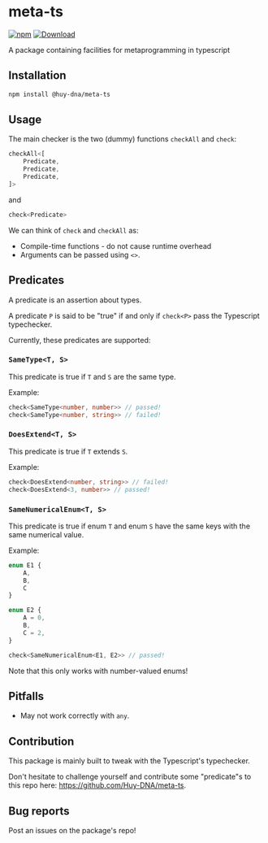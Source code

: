 # meta-ts

[![npm](https://img.shields.io/npm/v/@huy-dna/meta-ts.svg)](https://www.npmjs.com/package/@huy-dna/meta-ts) [![Download](https://img.shields.io/npm/dm/@huy-dna/meta-ts)](https://www.npmjs.com/package/@huy-dna/meta-ts)

A package containing facilities for metaprogramming in typescript

## Installation

```bash
npm install @huy-dna/meta-ts
```

## Usage

The main checker is the two (dummy) functions `checkAll` and `check`:

```typescript
checkAll<[
    Predicate,
    Predicate,
    Predicate,
]>
```

and

```typescript
check<Predicate>
```

We can think of `check` and `checkAll` as:
* Compile-time functions - do not cause runtime overhead
* Arguments can be passed using `<>`.

## Predicates

A predicate is an assertion about types.

A predicate `P` is said to be "true" if and only if `check<P>` pass the Typescript typechecker.

Currently, these predicates are supported:

### `SameType<T, S>`

This predicate is true if `T` and `S` are the same type.

Example:

```typescript
check<SameType<number, number>> // passed!
check<SameType<number, string>> // failed!
```

### `DoesExtend<T, S>`

This predicate is true if `T` extends `S`.

Example:

```typescript
check<DoesExtend<number, string>> // failed!
check<DoesExtend<3, number>> // passed!
```

### `SameNumericalEnum<T, S>`

This predicate is true if enum `T` and enum `S` have the same keys with the same numerical value.

Example:

```typescript
enum E1 {
    A,
    B,
    C
}

enum E2 {
    A = 0,
    B,
    C = 2,
}

check<SameNumericalEnum<E1, E2>> // passed!
```

Note that this only works with number-valued enums!

## Pitfalls

* May not work correctly with `any`.

## Contribution

This package is mainly built to tweak with the Typescript's typechecker.

Don't hesitate to challenge yourself and contribute some "predicate"s to this repo here: https://github.com/Huy-DNA/meta-ts.

## Bug reports

Post an issues on the package's repo!
